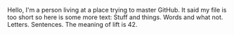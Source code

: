 Hello, I'm a person living at a place trying to master GitHub. 
It said my file is too short so here is some more text:
Stuff and things.
Words and what not.
Letters.
Sentences.
The meaning of lift is 42.